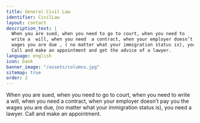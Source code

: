 ```yaml
---
title: General Civil Law
identifier: CivilLaw
layout: contact
description_text: |
  When you are sued, when you need to go to court, when you need to
  write a  will, when you need  a contract, when your employer doesn’t pay you the
  wages you are due , ( no matter what your immigration status is), you need a lawyer.
  Call and make an appointment and get the advice of a lawyer.
language: english
icon: bank
banner_image: "/assets/columns.jpg"
sitemap: true
order: 2
---
```


When you are sued, when you need to go to court, when you need to write a will, when you need a contract, when your employer doesn’t pay you the wages you are due, (no matter what your immigration status is), you need a lawyer. Call and make an appointment.&nbsp;
